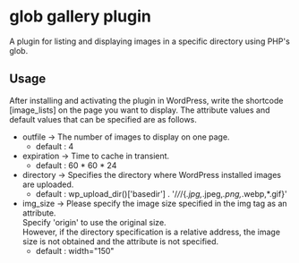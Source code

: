 # glob gallery plugin
A plugin for listing and displaying images in a specific directory using PHP's glob.

## Usage
After installing and activating the plugin in WordPress, write the shortcode [image_lists] on the page you want to display.
The attribute values and default values that can be specified are as follows.

* outfile -> The number of images to display on one page.
  * default : 4
* expiration -> Time to cache in transient.
  * default : 60 * 60 * 24
* directory -> Specifies the directory where WordPress installed images are uploaded.
  * default : wp_upload_dir()['basedir'] . '/*/*/{*.jpg,*.jpeg,*.png,*.webp,*.gif}'
* img_size -> Please specify the image size specified in the img tag as an attribute.  
Specify 'origin' to use the original size.  
However, if the directory specification is a relative address, the image size is not obtained and the attribute is not specified.
  * default : width="150"

